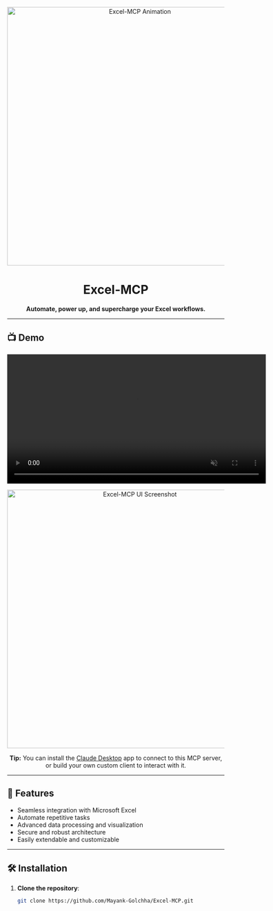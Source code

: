 <p align="center">
  <img src="assets/title-animation.gif" alt="Excel-MCP Animation" width="600"/>
</p>
<h1 align="center">Excel-MCP</h1>

<p align="center">
  <b>Automate, power up, and supercharge your Excel workflows.</b>
</p>

---

## 📺 Demo

<p align="center">
  <video width="600" autoplay loop muted controls>
    <source src="Assets/Sample_Video.mp4" type="video/mp4">
    Your browser does not support the video tag.
  </video>
</p>

<p align="center">
  <img src="Assets/SalesData_screenshot.png" alt="Excel-MCP UI Screenshot" width="600"/>
</p>

<p align="center">
  <b>Tip:</b> You can install the <a href="https://www.anthropic.com/claude">Claude Desktop</a> app to connect to this MCP server, or build your own custom client to interact with it.
</p>

---

## 🚀 Features

- Seamless integration with Microsoft Excel
- Automate repetitive tasks
- Advanced data processing and visualization
- Secure and robust architecture
- Easily extendable and customizable

---

## 🛠️ Installation

1. **Clone the repository**:
   ```sh
   git clone https://github.com/Mayank-Golchha/Excel-MCP.git
